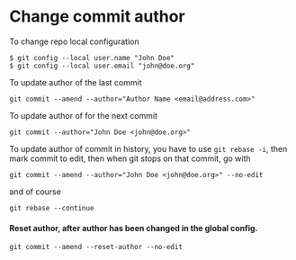 # Change commit author

To change repo local configuration

```
$ git config --local user.name "John Doe"
$ git config --local user.email "john@doe.org"
```

To update author of the last commit 

```
git commit --amend --author="Author Name <email@address.com>"
```

To update author of for the next commit

```
git commit --author="John Doe <john@doe.org>"
```

To update author of commit in history, you have to use `git rebase -i`, then mark commit to edit, then when git stops on that commit, go with 

```
git commit --amend --author="John Doe <john@doe.org>" --no-edit
```

and of course 

```
git rebase --continue
```

#### Reset author, after author has been changed in the global config.

```
git commit --amend --reset-author --no-edit
```